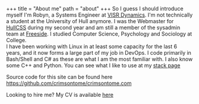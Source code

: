 +++
title = "About me"
path = "about"
+++
So I guess I should introduce myself I'm Robyn, a Systems Engineer at [VISR Dynamics](https://visr-vr.com). 
I'm not technically a student at the University of Hull anymore. I was the Webmaster for [HullCSS](https://hullcss.org) during my second year and am still a member of the sysadmin team at [Freeside](https://freeside.co.uk).
I studied Computer Science, Psychology and Sociology at College.  
I have been working with Linux in at least some capacity for the last 6 years, and it now forms a large part of my job in DevOps. I code primarily in Bash/Shell and C# as these are what I am the most familiar with. I also know some C++ and Python. You can see what I like to use at my [stack page](https://crimsontome.com/stack/)  

Source code for this site can be found here <https://github.com/crimsontome/crimsontome.com>

Looking to hire me? My CV is available [here](/img/cv.pdf)
